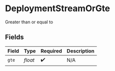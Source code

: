 # DeploymentStreamOrGte

Greater than or equal to


## Fields

| Field              | Type               | Required           | Description        |
| ------------------ | ------------------ | ------------------ | ------------------ |
| `gte`              | *float*            | :heavy_check_mark: | N/A                |